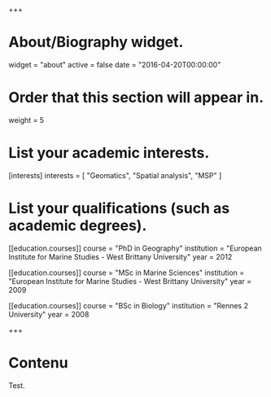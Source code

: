+++
# About/Biography widget.
widget = "about"
active = false
date = "2016-04-20T00:00:00"

# Order that this section will appear in.
weight = 5

# List your academic interests.
[interests]
  interests = [
    "Geomatics",
    "Spatial analysis",
    "MSP"
  ]

# List your qualifications (such as academic degrees).
[[education.courses]]
  course = "PhD in Geography"
  institution = "European Institute for Marine Studies - West Brittany University"
  year = 2012

[[education.courses]]
  course = "MSc in Marine Sciences"
  institution = "European Institute for Marine Studies - West Brittany University"
  year = 2009

[[education.courses]]
  course = "BSc in Biology"
  institution = "Rennes 2 University"
  year = 2008
 
+++

# Contenu

Test. 
